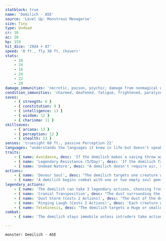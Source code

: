 ```yaml
---
statblock: true
name: 'Demilich - A5E'
source: 'Level Up: Monstrous Menagerie'
size: Tiny
type: Undead
cr: 18
ac: 20
hp: 159
hit_dice: '29d4 + 87'
speed: '0 ft., fly 30 ft. (hover)'
stats:
    - 10
    - 24
    - 16
    - 24
    - 22
    - 20
damage_immunities: 'necrotic, poison, psychic; damage from nonmagical weapons'
condition_immunities: 'charmed, deafened, fatigue, frightened, paralyzed, petrified, poisoned, prone, stunned'
saves:
    - { strength: 6 }
    - { constitution: 9 }
    - { intelligence: 13 }
    - { wisdom: 12 }
    - { charisma: 11 }
skillsaves:
    - { arcana: 13 }
    - { perception: 12 }
    - { stealth: 13 }
senses: 'truesight 60 ft., passive Perception 22'
languages: "understands the languages it knew in life but doesn't speak"
traits:
    - { name: Avoidance, desc: 'If the demilich makes a saving throw against an effect that deals half damage on a success, it takes no damage on a success and half damage on a failure.' }
    - { name: 'Legendary Resistance (5/Day)', desc: 'If the demilich fails a saving throw, it can choose to succeed instead. When it does so, one of the five tiny warding gems set on its forehead or teeth shatters.' }
    - { name: 'Undead Nature', desc: "A demilich doesn't require air, sustenance, or sleep." }
actions:
    - { name: 'Devour Soul', desc: "The demilich targets one creature within 120 feet, forcing it to make a DC 17 Wisdom saving throw. On a success, or if all the large soul gems on the demilich's skull are occupied, the creature takes 40 necrotic damage, and the demilich regains the same number of hit points. If the target fails its saving throw and there is at least one unoccupied soul gem on the demilich's skull, the demilich regains 40 hit points, and the target dies instantly. Its soul is trapped in a soul gem on the demilich's skull, visible as a tiny, creature-shaped mote of light. While its soul is trapped, a creature can't be restored to life by any means. A soul that remains in a soul gem for 30 days is destroyed forever. If the demilich is defeated and a soul gem crushed, the creature is restored to life if its body is within 100 miles. A creature that succeeds on a saving throw against this effect is immune to it for 24 hours." }
    - { name: 'A demilich begins combat with one or two empty soul gems', desc: '' }
legendary_actions:
    - { name: 'The demilich can take 3 legendary actions, choosing from the options below', desc: "Only one legendary action can be used at a time and only at the end of another creature's turn. The demilich regains spent legendary actions at the start of its turn." }
    - { name: 'Cranial Transposition', desc: "The dust surrounding the demilich falls to the ground. The demilich and a nonmagical, unattended skull within 30 teleport, switching places. Until the demilich moves or attacks, it is indistinguishable from a nonmagical skull, and the dust composing the demilich's wraithlike body doesn't reform around it." }
    - { name: 'Dust Storm (Costs 2 Actions)', desc: "The dust of the demilich's body swirls in a 30-foot radius around the demilich. Each creature in the area makes a DC 17 Constitution saving throw. On a failure, the creature takes 21 (6d6) necrotic damage and is blinded until the end of its next turn. The demilich then moves up to its speed." }
    - { name: 'Ringing Laugh (Costs 2 Actions)', desc: 'Each creature within 60 feet that can hear the demilich makes a DC 17 Wisdom saving throw. On a failure, a creature is frightened until the end of its next turn.' }
    - { name: Telekinesis, desc: "The demilich targets a Huge or smaller creature or an object weighing up to 1,000 pounds within 60 feet. If the target is a creature, it must succeed on a DC 17 Strength saving throw. Otherwise, the demilich moves the target up to 30 feet in any direction, including up. If another creature or object stops the target's movement, both take 10 (3d6) bludgeoning damage. At the end of this movement, the target falls if it is still in the air, taking falling damage as normal." }
combat:
    - { name: 'The demilich stays immobile unless intruders take actions that threaten it or its treasure hoard', desc: "It then flies into the air, taking care to stay at least 50 feet above enemies. It uses Devour Soul on each of its turns, targeting its biggest threat. It uses Telekinesis and Ringing Laugh when it's able to do so from a distance. If creatures are within 30 feet of it, it uses Dust Storm and tries to move away. When reduced to 40 hit points or fewer, it uses Cranial Transposition to swap places with a decoy skull (if one is available) to give the impression that it has been defeated. It will not willingly leave its lair." }

---
```

```statblock
monster: Demilich - A5E
```
